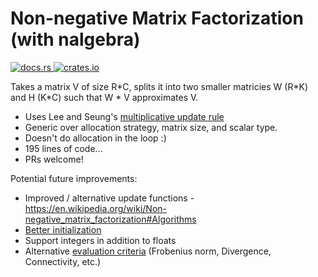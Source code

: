 # Non-negative Matrix Factorization (with nalgebra)
<p>
    <a href="https://docs.rs/nnmf_nalgebra">
        <img src="https://img.shields.io/docsrs/nnmf_nalgebra.svg" alt="docs.rs">
    </a>
    <a href="https://crates.io/crates/nnmf_nalgebra">
        <img src="https://img.shields.io/crates/v/nnmf_nalgebra.svg" alt="crates.io">
    </a>
</p>


Takes a matrix V of size R*C, splits it into two smaller matricies W (R\*K) and H (K\*C) such that W * V approximates V.

 - Uses Lee and Seung's [multiplicative update rule](https://en.wikipedia.org/wiki/Non-negative_matrix_factorization#Algorithms)
 - Generic over allocation strategy, matrix size, and scalar type.
 - Doesn't do allocation in the loop :)
 - 195 lines of code...
 - PRs welcome!

Potential future improvements:
 - Improved / alternative update functions - https://en.wikipedia.org/wiki/Non-negative_matrix_factorization#Algorithms
 - [Better initialization](https://www.semanticscholar.org/paper/SVD-based-initialization-%3A-A-head-start-for-Boutsidisa-Gallopoulosb/8c2fd0970b065ad14f704da4502684e2bcd89a3f) 
 - Support integers in addition to floats
 - Alternative [evaluation criteria](https://github.com/rhysnewell/nymph/blob/master/src/factorization/nmf.rs#L503) (Frobenius norm, Divergence, Connectivity, etc.)
